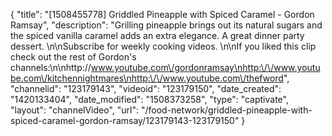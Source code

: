 {
    "title": "[1508455778] Griddled Pineapple with Spiced Caramel - Gordon Ramsay",
    "description": "Grilling pineapple brings out its natural sugars and the spiced vanilla caramel adds an extra elegance. A great dinner party dessert. \n\nSubscribe for weekly cooking videos. \n\nIf you liked this clip check out the rest of Gordon's channels:\n\nhttp:\/\/www.youtube.com\/gordonramsay\nhttp:\/\/www.youtube.com\/kitchennightmares\nhttp:\/\/www.youtube.com\/thefword",
    "channelid": "123179143",
    "videoid": "123179150",
    "date_created": "1420133404",
    "date_modified": "1508373258",
    "type": "captivate",
    "layout": "channelVideo",
    "url": "\/food-network\/griddled-pineapple-with-spiced-caramel-gordon-ramsay\/123179143-123179150"
}